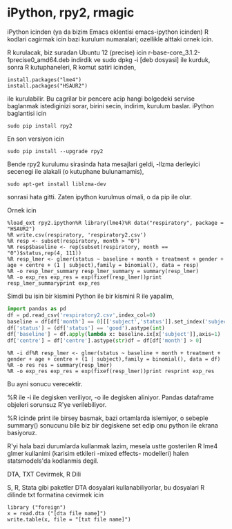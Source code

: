 # iPython, rpy2, rmagic

iPython icinden (ya da bizim Emacs eklentisi emacs-ipython icinden) R
kodlari cagirmak icin bazi kurulum numaralari; ozellikle alttaki ornek
icin.

R kurulacak, biz suradan Ubuntu 12 (precise) icin
r-base-core_3.1.2-1precise0_amd64.deb indirdik ve sudo dpkg -i [deb
dosyasi] ile kurduk, sonra R kutuphaneleri, R komut satiri icinden,

```
install.packages("lme4")
install.packages("HSAUR2")
```

ile kurulabilir. Bu cagrilar bir pencere acip hangi bolgedeki servise
baglanmak istediginizi sorar, birini secin, indirim, kurulum
baslar. iPython baglantisi icin

```
sudo pip install rpy2
```

En son versiyon icin

```
sudo pip install --upgrade rpy2
```

Bende rpy2 kurulumu sirasinda hata mesajlari geldi, -llzma derleyici
secenegi ile alakali (o kutuphane bulunamamis),

```
sudo apt-get install liblzma-dev
```

sonrasi hata gitti. Zaten ipython kurulmus olmali, o da pip ile olur.

Ornek icin

```
%load_ext rpy2.ipython%R library(lme4)%R data("respiratory", package = "HSAUR2")
%R write.csv(respiratory, 'respiratory2.csv')
%R resp <- subset(respiratory, month > "0")
%R resp$baseline <- rep(subset(respiratory, month == "0")$status,rep(4, 111))
%R resp_lmer <- glmer(status ~ baseline + month + treatment + gender + age + centre + (1 | subject),family = binomial(), data = resp)
%R -o resp_lmer_summary resp_lmer_summary = summary(resp_lmer)
%R -o exp_res exp_res = exp(fixef(resp_lmer))print resp_lmer_summaryprint exp_res
```

Simdi bu isin bir kismini Python ile bir kismini R ile yapalim,

```python
import pandas as pd
df = pd.read_csv('respiratory2.csv',index_col=0)
baseline = df[df['month'] == 0][['subject','status']].set_index('subject')
df['status'] = (df['status'] == 'good').astype(int)
df['baseline'] = df.apply(lambda x: baseline.ix[x['subject']],axis=1)
df['centre'] = df['centre'].astype(str)df = df[df['month'] > 0]
```

```
%R -i df%R resp_lmer <- glmer(status ~ baseline + month + treatment + gender + age + centre + (1 | subject),family = binomial(), data = df)
%R -o res res = summary(resp_lmer)
%R -o exp_res exp_res = exp(fixef(resp_lmer))print resprint exp_res
```

Bu ayni sonucu verecektir.

%R ile -i ile degisken veriliyor, -o ile degisken aliniyor. Pandas
dataframe objeleri sorunsuz R'ye verilebiliyor.

%R icinde print ile birsey basmak, bazi ortamlarda islemiyor, o
sebeple summary() sonucunu bile biz bir degiskene set edip onu python
ile ekrana basiyoruz.

R'yi hala bazi durumlarda kullanmak lazim, mesela ustte gosterilen R
lme4 glmer kullanimi (karisim etkileri -mixed effects- modelleri)
halen statsmodels'da kodlanmis degil.

DTA, TXT Cevirmek, R Dili

S, R, Stata gibi paketler DTA dosyalari kullanabiliyorlar, bu
dosyalari R dilinde txt formatina cevirmek icin

```
library ("foreign")
x = read.dta ("[dta file name]")
write.table(x, file = "[txt file name]")
```



